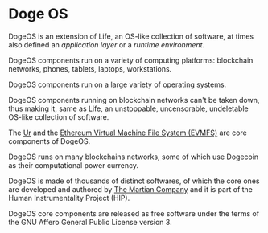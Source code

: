 [comment]: <> (SPDX-License-Identifier: AGPL-3.0)

[comment]: <> (-------------------------------------------------------------)
[comment]: <> (Copyright © 2022, 2023, 2024, 2025  Pellegrino Prevete)
[comment]: <> (All rights reserved)
[comment]: <> (-------------------------------------------------------------)

[comment]: <> (This program is free software: you can redistribute)
[comment]: <> (it and/or modify it under the terms of the GNU Affero)
[comment]: <> (General Public License as published by the Free)
[comment]: <> (Software Foundation, either version 3 of the License.)

[comment]: <> (This program is distributed in the hope that it will be useful,)
[comment]: <> (but WITHOUT ANY WARRANTY; without even the implied warranty of)
[comment]: <> (MERCHANTABILITY or FITNESS FOR A PARTICULAR PURPOSE. See the)
[comment]: <> (GNU Affero General Public License for more details.)

[comment]: <> (You should have received a copy of the GNU Affero General Public)
[comment]: <> (License along with this program.)
[comment]: <> (If not, see <https://www.gnu.org/licenses/>.)

# Doge OS

DogeOS is an extension of Life, an OS-like collection of software,
at times also defined an *application layer* or a *runtime environment*.

DogeOS components run on a variety of computing platforms:
blockchain networks, phones, tablets, laptops, workstations.

DogeOS components run on a large variety of operating systems.

DogeOS components running on blockchain networks can't
be taken down, thus making it, same as Life, an unstoppable,
uncensorable, undeletable OS-like collection of software.

The [Ur](
  ../ur)
and the [Ethereum Virtual Machine File System (EVMFS)](
  ../evmfs)
are core components of DogeOS.

DogeOS runs on many blockchains networks, some of which
use Dogecoin as their computational power currency.

DogeOS is made of thousands of distinct softwares,
of which the core ones are developed and authored by
[The Martian Company](
  ..) and it is
part of the Human Instrumentality Project (HIP).

DogeOS core components are released as free software under
the terms of the GNU Affero General Public License version 3.
